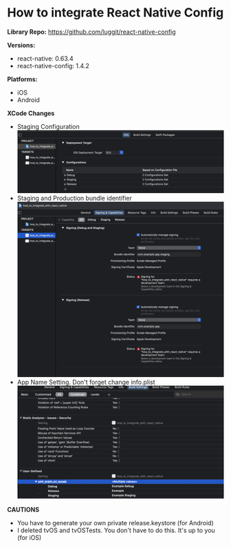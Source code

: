 # How to integrate React Native Config

**Library Repo:** https://github.com/luggit/react-native-config

**Versions:**

- react-native: 0.63.4
- react-native-config: 1.4.2

**Platforms:**

- iOS
- Android

**XCode Changes**

- Staging Configuration![Staging Configuration-1](./images/1.png)
- Staging and Production bundle identifier![Staging Configuration-2](./images/2.png)
- App Name Setting. Don't forget change info.plist![Staging Configuration-3](./images/3.png) 



**CAUTIONS**

- You have to generate your own private release.keystore (for Android)
- I deleted tvOS and tvOSTests. You don't have to do this. It's up to you (for iOS)
